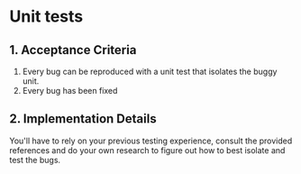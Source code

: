 # Unit tests

## 1. Acceptance Criteria

1. Every bug can be reproduced with a unit test that isolates the buggy unit.
1. Every bug has been fixed

## 2. Implementation Details

You'll have to rely on your previous testing experience, consult the provided references
and do your own research to figure out how to best isolate and test the bugs.